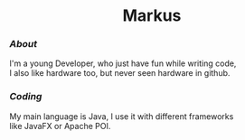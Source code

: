 <div align="center">
  
# Markus

</div>

 ### *About*  


I'm a young Developer, who just have fun while writing code,  
I also like hardware too, but never seen hardware in github.  
  
  
### *Coding*


My main language is Java, I use it with different frameworks  
like JavaFX or Apache POI.
